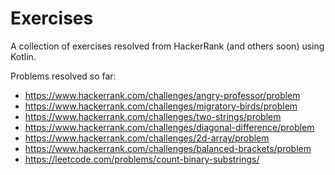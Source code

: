 # Exercises
A collection of exercises resolved from HackerRank (and others soon) using Kotlin.

Problems resolved so far:
- https://www.hackerrank.com/challenges/angry-professor/problem
- https://www.hackerrank.com/challenges/migratory-birds/problem
- https://www.hackerrank.com/challenges/two-strings/problem
- https://www.hackerrank.com/challenges/diagonal-difference/problem
- https://www.hackerrank.com/challenges/2d-array/problem
- https://www.hackerrank.com/challenges/balanced-brackets/problem
- https://leetcode.com/problems/count-binary-substrings/